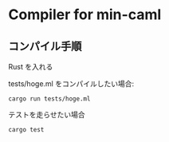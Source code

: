 # Compiler for min-caml

## コンパイル手順

Rust を入れる

tests/hoge.ml をコンパイルしたい場合: 

```
cargo run tests/hoge.ml
```

テストを走らせたい場合

```
cargo test
```